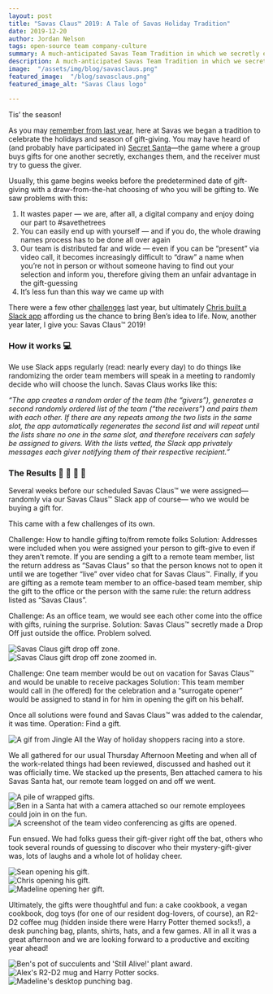 ```yaml
---
layout: post
title: "Savas Claus™ 2019: A Tale of Savas Holiday Tradition"
date: 2019-12-20
author: Jordan Nelson
tags: open-source team company-culture
summary: A much-anticipated Savas Team Tradition in which we secretly exchange gifts over lunch in celebration of the holidays.
description: A much-anticipated Savas Team Tradition in which we secretly exchange gifts over lunch in celebration of the holidays.
image:  "/assets/img/blog/savasclaus.png"
featured_image:  "/blog/savasclaus.png"
featured_image_alt: "Savas Claus logo"

---
```


Tis’ the season!

As you may [remember from last year](https://savaslabs.com/2018/12/17/savas-claus.html), here at Savas we began a tradition to celebrate the holidays and season of gift-giving. You may have heard of (and probably have participated in) [Secret Santa](https://en.wikipedia.org/wiki/Secret_Santa)—the game where a group buys gifts for one another secretly, exchanges them, and the receiver must try to guess the giver.

Usually, this game begins weeks before the predetermined date of gift-giving with a draw-from-the-hat choosing of who you will be gifting to. We saw problems with this:


1. It wastes paper — we are, after all, a digital company and enjoy doing our part to #savethetrees
2. You can easily end up with yourself — and if you do, the whole drawing names process has to be done all over again
3. Our team is distributed far and wide — even if you can be “present” via video call, it becomes increasingly difficult to “draw” a name when you’re not in person or without someone having to find out your selection and inform you, therefore giving them an unfair advantage in the gift-guessing
4. It’s less fun than this way we came up with

There were a few other [challenges](https://savaslabs.com/2018/12/17/savas-claus.html#the-challenges) last year, but ultimately [Chris built a Slack app](https://savaslabs.com/2018/12/17/savas-claus.html#the-approach) affording us the chance to bring Ben’s idea to life. Now, another year later, I give you: Savas Claus™ 2019!

### How it works :computer:

We use Slack apps regularly (read: nearly every day) to do things like randomizing the order team members will speak in a meeting to randomly decide who will choose the lunch. Savas Claus works like this:

_“The app creates a random order of the team (the “givers”), generates a second randomly ordered list of the team (“the receivers”) and pairs them with each other. If there are any repeats among the two lists in the same slot, the app automatically regenerates the second list and will repeat until the lists share no one in the same slot, and therefore receivers can safely be assigned to givers. With the lists vetted, the Slack app privately messages each giver notifying them of their respective recipient.”_

### The Results :gift: :gift_heart: :santa: :christmas_tree:

Several weeks before our scheduled Savas Claus™ we were assigned— randomly via our Savas Claus™ Slack app of course— who we would be buying a gift for.

This came with a few challenges of its own.

Challenge: How to handle gifting to/from remote folks
Solution: Addresses were included when you were assigned your person to gift-give to even if they aren’t remote. If you are sending a gift to a remote team member, list the return address as “Savas Claus” so that the person knows not to open it until we are together “live” over video chat for Savas Claus™. Finally, if you are gifting as a remote team member to an office-based team member, ship the gift to the office or the person with the same rule: the return address listed as “Savas Claus”.

Challenge: As an office team, we would see each other come into the office with gifts, ruining the surprise.
Solution: Savas Claus™ secretly made a Drop Off just outside the office. Problem solved.

<div class="blog-image-large">
<img alt="Savas Claus gift drop off zone." src="/assets/img/blog/drop-off-zone-1.jpg">
</div>

<div class="blog-image-large">
<img alt="Savas Claus gift drop off zone zoomed in." src="/assets/img/blog/drop-off-zone-2.jpg">
</div>

Challenge: One team member would be out on vacation for Savas Claus™ and would be unable to receive packages
Solution: This team member would call in (he offered) for the celebration and a “surrogate opener” would be assigned to stand in for him in opening the gift on his behalf.

Once all solutions were found and Savas Claus™ was added to the calendar, it was time. Operation: Find a gift.

<div class="blog-image">
<img alt="A gif from Jingle All the Way of holiday shoppers racing into a store." src="/assets/img/blog/holiday-shopper-race.gif">
</div>

We all gathered for our usual Thursday Afternoon Meeting and when all of the work-related things had been reviewed, discussed and hashed out it was officially time. We stacked up the presents, Ben attached camera to his Savas Santa hat, our remote team logged on and off we went.

<div class="blog-row">
<div class="blog-image-row">
<img alt="A pile of wrapped gifts." src="/assets/img/blog/pile-of-gifts.jpg">
</div>
<div class="blog-image-row">
<img alt="Ben in a Santa hat with a camera attached so our remote employees could join in on the fun." src="/assets/img/blog/ben-santa-camera.jpg">
</div>
</div>
<div class="blog-image-full-width">
<img alt="A screenshot of the team video conferencing as gifts are opened." src="/assets/img/blog/team-goto-conference.jpg">
</div>

Fun ensued. We had folks guess their gift-giver right off the bat, others who took several rounds of guessing to discover who their mystery-gift-giver was, lots of laughs and a whole lot of holiday cheer.

<div class="blog-row">
<div class="blog-image-row">
<img alt="Sean opening his gift." src="/assets/img/blog/sean-opening-gift.jpg">
</div>
<div class="blog-image-row">
<img alt="Chris opening his gift." src="/assets/img/blog/chris-opening-gift.jpg">
</div>
</div>
<div class="blog-image-full-width">
<img alt="Madeline opening her gift." src="/assets/img/blog/madeline-opening-gift.jpg">
</div>

Ultimately, the gifts were thoughtful and fun: a cake cookbook, a vegan cookbook, dog toys (for one of our resident dog-lovers, of course), an R2-D2 coffee mug (hidden inside there were Harry Potter themed socks!), a desk punching bag, plants, shirts, hats, and a few games. All in all it was a great afternoon and we are looking forward to a productive and exciting year ahead!

<div class="blog-row">
<div class="blog-image-row">
<img alt="Ben's pot of succulents and 'Still Alive!' plant award." src="/assets/img/blog/ben-succulent.jpg">
</div>
<div class="blog-image-row">
<img alt="Alex's R2-D2 mug and Harry Potter socks." src="/assets/img/blog/alex-gift.jpg">
</div>
</div>
<div class="blog-image-full-width">
<img alt="Madeline's desktop punching bag." src="/assets/img/blog/madeline-punching-bag.jpg">
</div>
